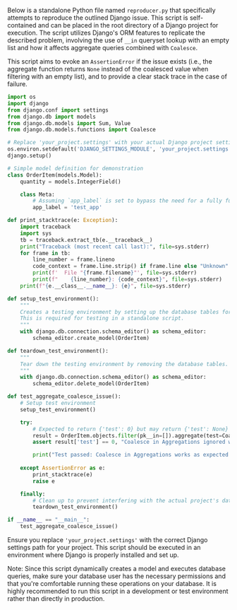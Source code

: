 Below is a standalone Python file named `reproducer.py` that specifically attempts to reproduce the outlined Django issue. This script is self-contained and can be placed in the root directory of a Django project for execution. The script utilizes Django's ORM features to replicate the described problem, involving the use of `__in` queryset lookup with an empty list and how it affects aggregate queries combined with `Coalesce`. 

This script aims to evoke an `AssertionError` if the issue exists (i.e., the aggregate function returns `None` instead of the coalesced value when filtering with an empty list), and to provide a clear stack trace in the case of failure.

```python
import os
import django
from django.conf import settings
from django.db import models
from django.db.models import Sum, Value
from django.db.models.functions import Coalesce

# Replace 'your_project.settings' with your actual Django project settings
os.environ.setdefault('DJANGO_SETTINGS_MODULE', 'your_project.settings')
django.setup()

# Simple model definition for demonstration
class OrderItem(models.Model):
    quantity = models.IntegerField()

    class Meta:
        # Assuming `app_label` is set to bypass the need for a fully functional Django app
        app_label = 'test_app'

def print_stacktrace(e: Exception):
    import traceback
    import sys
    tb = traceback.extract_tb(e.__traceback__)
    print("Traceback (most recent call last):", file=sys.stderr)
    for frame in tb:
        line_number = frame.lineno
        code_context = frame.line.strip() if frame.line else "Unknown"
        print(f'  File "{frame.filename}"', file=sys.stderr)
        print(f"    {line_number}: {code_context}", file=sys.stderr)
    print(f"{e.__class__.__name__}: {e}", file=sys.stderr)

def setup_test_environment():
    """
    Creates a testing environment by setting up the database tables for the models.
    This is required for testing in a standalone script.
    """
    with django.db.connection.schema_editor() as schema_editor:
        schema_editor.create_model(OrderItem)

def teardown_test_environment():
    """
    Tear down the testing environment by removing the database tables.
    """
    with django.db.connection.schema_editor() as schema_editor:
        schema_editor.delete_model(OrderItem)

def test_aggregate_coalesce_issue():
    # Setup test environment
    setup_test_environment()

    try:
        # Expected to return {'test': 0} but may return {'test': None} if the issue exists
        result = OrderItem.objects.filter(pk__in=[]).aggregate(test=Coalesce(Sum('quantity'), Value(0)))
        assert result['test'] == 0, "Coalesce in Aggregations ignored when EmptyResultSet returned"

        print("Test passed: Coalesce in Aggregations works as expected with an EmptyResultSet.")
    
    except AssertionError as e:
        print_stacktrace(e)
        raise e

    finally:
        # Clean up to prevent interfering with the actual project's database
        teardown_test_environment()

if __name__ == "__main__":
    test_aggregate_coalesce_issue()
```
Ensure you replace `'your_project.settings'` with the correct Django settings path for your project. This script should be executed in an environment where Django is properly installed and set up.

Note: Since this script dynamically creates a model and executes database queries, make sure your database user has the necessary permissions and that you're comfortable running these operations on your database. It is highly recommended to run this script in a development or test environment rather than directly in production.
